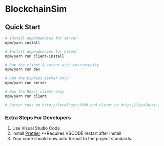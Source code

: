 <!-- @format -->

# BlockchainSim

## Quick Start

```bash
# Install dependencies for server
npm/yarn install

# Install dependencies for client
npm/yarn run client-install

# Run the client & server with concurrently
npm/yarn run dev

# Run the Express server only
npm/yarn run server

# Run the React client only
npm/yarn run client

# Server runs on http://localhost:5000 and client on http://localhost:3000
```

### Extra Steps For Developers 

1. Use Visual Studio Code
2. Install [Prettier](https://marketplace.visualstudio.com/items?itemName=esbenp.prettier-vscode) **Requires VSCODE restart after install
3. Your code should now auto format to the project standards.
